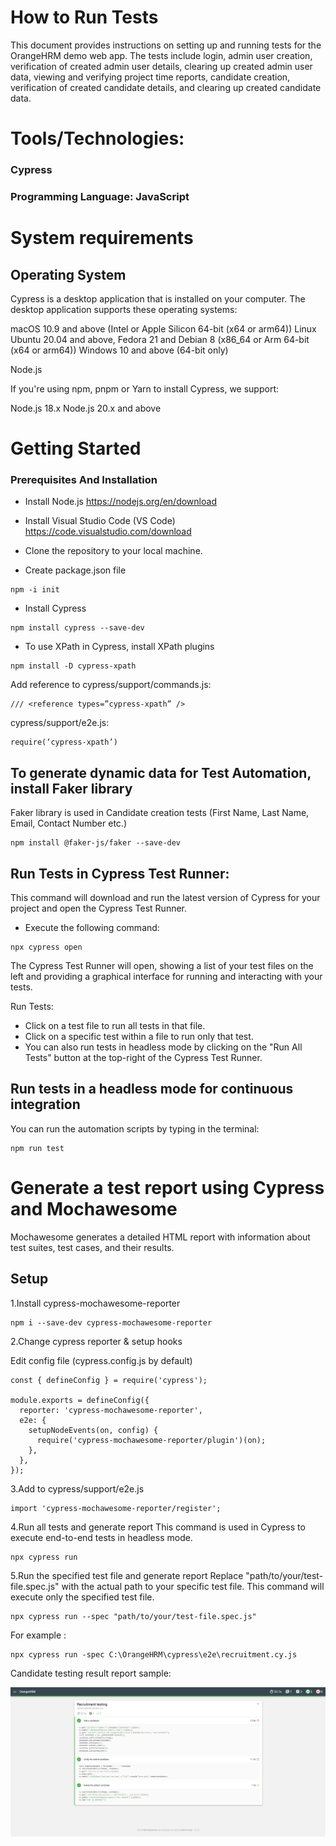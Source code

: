 # How to Run Tests
This document provides instructions on setting up and running tests for the OrangeHRM demo web app. The tests include login, admin user creation, verification of created admin user details, clearing up created admin user data, viewing and verifying project time reports, candidate creation, verification of created candidate details, and clearing up created candidate data.

# Tools/Technologies:
### Cypress
### Programming Language: JavaScript

# System requirements
## Operating System
Cypress is a desktop application that is installed on your computer. The desktop application supports these operating systems:

macOS 10.9 and above (Intel or Apple Silicon 64-bit (x64 or arm64))
Linux Ubuntu 20.04 and above, Fedora 21 and Debian 8 (x86_64 or Arm 64-bit (x64 or arm64)) 
Windows 10 and above (64-bit only)

Node.js

If you're using npm, pnpm or Yarn to install Cypress, we support:

Node.js 18.x
Node.js 20.x and above

# Getting Started


### Prerequisites And Installation

- Install Node.js
 https://nodejs.org/en/download

- Install Visual Studio Code (VS Code)
 https://code.visualstudio.com/download

- Clone the repository to your local machine.

- Create package.json file
```
npm -i init
```

- Install Cypress
```
npm install cypress --save-dev
```

- To use XPath in Cypress, install XPath plugins
```
npm install -D cypress-xpath
```
Add reference to cypress/support/commands.js: 
```
/// <reference types=”cypress-xpath” />
```
cypress/support/e2e.js: 
```
require(‘cypress-xpath’) 
```
## To generate dynamic data for Test Automation, install Faker library
Faker library is used in Candidate creation tests (First Name, Last Name, Email, Contact Number  etc.)
```
npm install @faker-js/faker --save-dev
```

## Run Tests in Cypress Test Runner:
This command will download and run the latest version of Cypress for your project and open the Cypress Test Runner.

- Execute the following command:

```
npx cypress open
```

The Cypress Test Runner will open, showing a list of your test files on the left and providing a graphical interface for running and interacting with your tests.

Run Tests:

- Click on a test file to run all tests in that file.
- Click on a specific test within a file to run only that test.  
- You can also run tests in headless mode by clicking on the "Run All Tests" button at the top-right of the Cypress Test Runner.

## Run tests in a headless mode for continuous integration
You can run the automation scripts by typing in the terminal:

```
npm run test
```

# Generate a test report using Cypress and Mochawesome
Mochawesome generates a detailed HTML report with information about test suites, test cases, and their results.

## Setup
1.Install cypress-mochawesome-reporter

```
npm i --save-dev cypress-mochawesome-reporter
```
2.Change cypress reporter & setup hooks

Edit config file (cypress.config.js by default)

```
const { defineConfig } = require('cypress');

module.exports = defineConfig({
  reporter: 'cypress-mochawesome-reporter',
  e2e: {
    setupNodeEvents(on, config) {
      require('cypress-mochawesome-reporter/plugin')(on);
    },
  },
});
```
3.Add to cypress/support/e2e.js
```
import 'cypress-mochawesome-reporter/register';
```
4.Run all tests and generate report
This command is used in Cypress to execute end-to-end tests in headless mode.
```
npx cypress run
```
5.Run the specified test file and generate report
Replace "path/to/your/test-file.spec.js" with the actual path to your specific test file. This command will execute only the specified test file.
```
npx cypress run --spec "path/to/your/test-file.spec.js"
```
For example :
```
npx cypress run -spec C:\OrangeHRM\cypress\e2e\recruitment.cy.js
```
Candidate testing result report sample:

![Sample test report:](https://github.com/lilyliu2021/OrangeHRM/blob/main/cypress/downloads/images/candidateTestReport.png)
